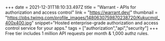 +++
date = 2021-12-31T18:10:33.497Z
title = "Warrant - APIs for authorization and access control"
link = "https://warrant.dev/"
thumbnail = "https://pbs.twimg.com/profile_images/1480630759870238720/KukucmqI_400x400.jpg"
snippet="Hosted enterprise-grade authorization and access control service for your apps."
tags = ["authorization","api","security"]
+++
Free tier includes 1 million API requests per month & 1,000 authz rules.
